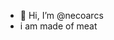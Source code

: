 - 👋 Hi, I’m @necoarcs
- i am made of meat

<!---
necoarcs/necoarcs is a ✨ special ✨ repository because its `README.md` (this file) appears on your GitHub profile.
You can click the Preview link to take a look at your changes.
--->
